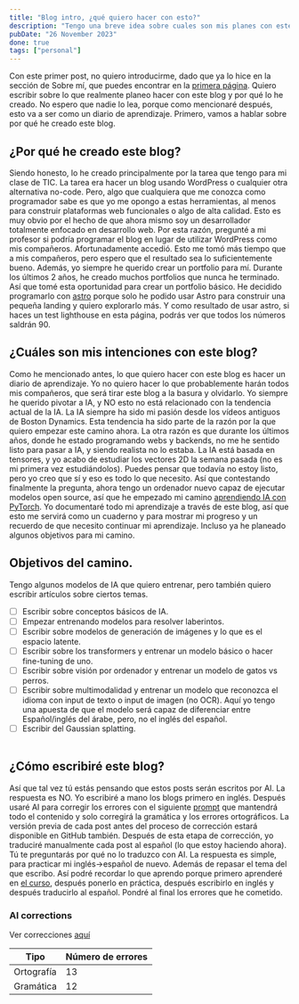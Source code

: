 ```yaml
---
title: "Blog intro, ¿qué quiero hacer con esto?"
description: "Tengo una breve idea sobre cuales son mis planes con este blog"
pubDate: "26 November 2023"
done: true
tags: ["personal"]
---
```


Con este primer post, no quiero introducirme, dado que ya lo hice en la sección de Sobre mí, que puedes encontrar en la [primera página](https://mrlol.me/es). Quiero escribir sobre lo que realmente planeo hacer con este blog y por qué lo he creado. No espero que nadie lo lea, porque como mencionaré después, esto va a ser como un diario de aprendizaje. Primero, vamos a hablar sobre por qué he creado este blog.

## ¿Por qué he creado este blog?

Siendo honesto, lo he creado principalmente por la tarea que tengo para mi clase de TIC. La tarea era hacer un blog usando WordPress o cualquier otra alternativa no-code. Pero, algo que cualquiera que me conozca como programador sabe es que yo me opongo a estas herramientas, al menos para construir plataformas web funcionales o algo de alta calidad. Esto es muy obvio por el hecho de que ahora mismo soy un desarrollador totalmente enfocado en desarrollo web. Por esta razón, pregunté a mi profesor si podría programar el blog en lugar de utilizar WordPress como mis compañeros. Afortunadamente accedió. Esto me tomó más tiempo que a mis compañeros, pero espero que el resultado sea lo suficientemente bueno. Además, yo siempre he querido crear un portfolio para mí. Durante los últimos 2 años, he creado muchos portfolios que nunca he terminado. Así que tomé esta oportunidad para crear un portfolio básico. He decidido programarlo con [astro](https://astro.build) porque solo he podido usar Astro para construir una pequeña landing y quiero explorarlo más. Y como resultado de usar astro, si haces un test lighthouse en esta página, podrás ver que todos los números saldrán 90.

## ¿Cuáles son mis intenciones con este blog?

Como he mencionado antes, lo que quiero hacer con este blog es hacer un diario de aprendizaje. Yo no quiero hacer lo que probablemente harán todos mis compañeros, que será tirar este blog a la basura y olvidarlo. Yo siempre he querido pivotar a IA, y NO esto no está relacionado con la tendencia actual de la IA. La IA siempre ha sido mi pasión desde los vídeos antiguos de Boston Dynamics. Esta tendencia ha sido parte de la razón por la que quiero empezar este camino ahora. La otra razón es que durante los últimos años, donde he estado programando webs y backends, no me he sentido listo para pasar a IA, y siendo realista no lo estaba. La IA está basada en tensores, y yo acabo de estudiar los vectores 2D la semana pasada (no es mi primera vez estudiándolos). Puedes pensar que todavía no estoy listo, pero yo creo que sí y eso es todo lo que necesito. Así que contestando finalmente la pregunta, ahora tengo un ordenador nuevo capaz de ejecutar modelos open source, así que he empezado mi camino [aprendiendo IA con PyTorch](https://youtu.be/V_xro1bcAuA?si=DBrHbokYyTiHQJqc). Yo documentaré todo mi aprendizaje a través de este blog, así que esto me servirá como un cuaderno y para mostrar mi progreso y un recuerdo de que necesito continuar mi aprendizaje. Incluso ya he planeado algunos objetivos para mi camino.

## Objetivos del camino.

Tengo algunos modelos de IA que quiero entrenar, pero también quiero escribir artículos sobre ciertos temas.

- [ ] Escribir sobre conceptos básicos de IA.
- [ ] Empezar entrenando modelos para resolver laberintos.
- [ ] Escribir sobre modelos de generación de imágenes y lo que es el espacio latente.
- [ ] Escribir sobre los transformers y entrenar un modelo básico o hacer fine-tuning de uno.
- [ ] Escribir sobre visión por ordenador y entrenar un modelo de gatos vs perros.
- [ ] Escribir sobre multimodalidad y entrenar un modelo que reconozca el idioma con input de texto o input de imagen (no OCR). Aquí yo tengo una apuesta de que el modelo será capaz de diferenciar entre Español/inglés del árabe, pero, no el inglés del español.
- [ ] Escribir del Gaussian splatting.
      <br></br>

## ¿Cómo escribiré este blog?

Así que tal vez tú estás pensando que estos posts serán escritos por AI. La respuesta es NO. Yo escribiré a mano los blogs primero en inglés. Después usaré AI para corregir los errores con el siguiente [prompt](https://gist.github.com/MrlolDev/a717e6ddafb9dc67a671a0bb50ec3b40) que mantendrá todo el contenido y solo corregirá la gramática y los errores ortográficos. La versión previa de cada post antes del proceso de corrección estará disponible en GitHub también. Después de esta etapa de corrección, yo traduciré manualmente cada post al español (lo que estoy haciendo ahora). Tú te preguntarás por qué no lo traduzco con AI. La respuesta es simple, para practicar mi inglés->español de nuevo. Además de repasar el tema del que escribo. Así podré recordar lo que aprendo porque primero aprenderé en [el curso](https://youtu.be/V_xro1bcAuA?si=DBrHbokYyTiHQJqc), después ponerlo en práctica, después escribirlo en inglés y después traducirlo al español. Pondré al final los errores que he cometido.

### AI corrections

Ver correcciones [aquí](https://github.com/MrlolDev/blog/commit/ec312097fc531bf41ac01c87f57540c22acdae5e)

| Tipo       | Número de errores |
| ---------- | ----------------- |
| Ortografía | 13                |
| Gramática  | 12                |

